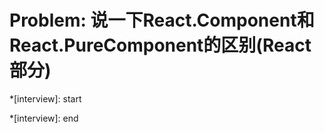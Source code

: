 # Problem: 说一下React.Component和React.PureComponent的区别(React部分)

*[interview]: start

*[interview]: end
